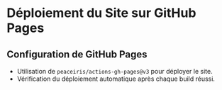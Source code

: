 # Déploiement du Site sur GitHub Pages

## Configuration de GitHub Pages

- Utilisation de `peaceiris/actions-gh-pages@v3` pour déployer le site.
- Vérification du déploiement automatique après chaque build réussi.
